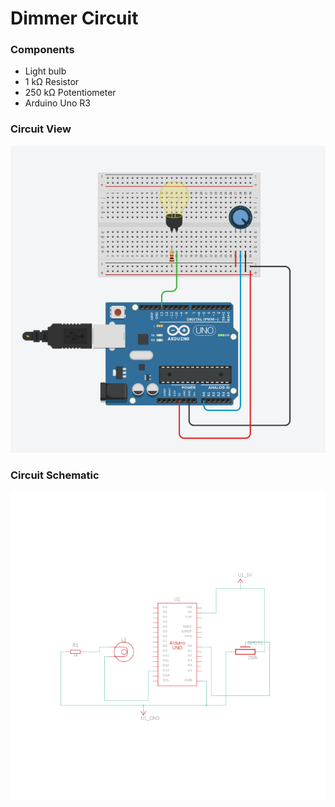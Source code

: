 # Dimmer Circuit

### Components
-  Light bulb
- 1 kΩ Resistor
- 250 kΩ Potentiometer
-  Arduino Uno R3

### Circuit View
![alt text](circuit.png)

### Circuit Schematic
![alt text](circuit_schematic.png)